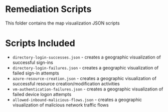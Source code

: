 # Remediation Scripts

This folder contains the map visualization JSON scripts

# Scripts Included
- `directory-login-successes.json` - creates a geographic visualization of successful sign-ins
- `directory-login-failures.json` - creates a geographic visualization of failed sign-in attempts
- `azure-resource-creation.json` - creates a geographic visualization of successful resource creation/modification activities
- `vm-authentication-failures.json` - creates a geographic visualization of failed device logon attempts
- `allowed-inbound-malicious-flows.json` - creates a geographic visualization of malicious network traffic flows

